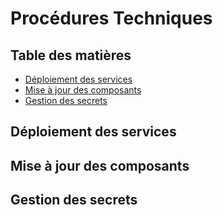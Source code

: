 # Procédures Techniques

## Table des matières
- [Déploiement des services](#déploiement-des-services)
- [Mise à jour des composants](#mise-à-jour-des-composants)
- [Gestion des secrets](#gestion-des-secrets)

## Déploiement des services

## Mise à jour des composants

## Gestion des secrets